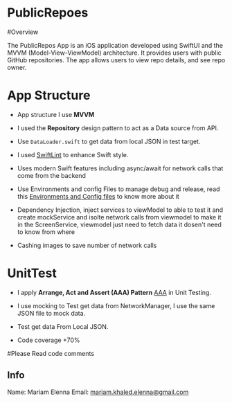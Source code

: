 # PublicRepoes

#Overview

The PublicRepos App is an iOS application developed using SwiftUI and the MVVM (Model-View-ViewModel) architecture. It provides users with public GitHub repositories. The app allows users to view repo details, and see repo owner.

# App Structure

* App structure I use **MVVM**

* I used the **Repository** design pattern to act as a Data source from API.

* Use `DataLoader.swift` to get data from local JSON in test target.

* I used [SwiftLint](https://github.com/realm/SwiftLint) to enhance Swift style.

* Uses modern Swift features including async/await for network calls that come from the backend

* Use Environments and config Files to manage debug and release, read this [Environments and Config files](https://open.substack.com/pub/mariamelenna/p/how-to-set-up-your-app-for-develop?r=4eatr4&utm_campaign=post&utm_medium=web) to know more about it

* Dependency Injection, inject services to viewModel to able to test it and create mockService
and isolte network calls from viewmodel to make it in the ScreenService, viewmodel just need to fetch data it dosen't need to know from where

* Cashing images to save number of network calls


# UnitTest
* I apply  **Arrange, Act and Assert (AAA) Pattern** [AAA](https://medium.com/@pjbgf/title-testing-code-ocd-and-the-aaa-pattern-df453975ab80) in Unit Testing.

* I use mocking to Test get data from  NetworkManager, I use the same JSON file to mock data.

* Test get data From Local JSON.

* Code coverage +70%

#Please Read code comments

## Info

Name: Mariam Elenna
Email: mariam.khaled.elenna@gmail.com
